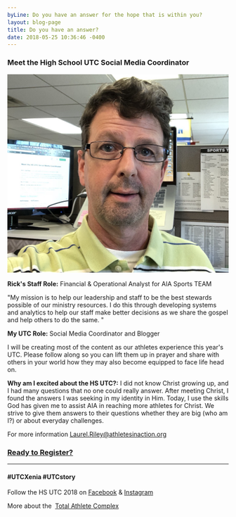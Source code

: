 ```yaml
---
byLine: Do you have an answer for the hope that is within you?
layout: blog-page
title: Do you have an answer?
date: 2018-05-25 10:36:46 -0400
---
```

### **Meet the High School UTC Social Media Coordinator**

![](/uploads/2018/05/23/IMG_4123.JPG)

**Rick's Staff Role:**  Financial & Operational Analyst for AIA Sports TEAM

"My mission is to help our leadership and staff to be the best stewards possible of our ministry resources. I do this through developing systems and analytics to help our staff make better decisions as we share the gospel and help others to do the same. "

**My UTC Role:**  Social Media Coordinator and Blogger

I will be creating most of the content as our athletes experience this year's UTC. Please follow along so you can lift them up in prayer and share with others in your world how they may also become equipped to face life head on.

**Why am I excited about the HS UTC?:**  I did not know Christ growing up, and I had many questions that no one could really answer.  After meeting Christ, I found the answers I was seeking in my identity in Him.  Today, I use the skills God has given me to assist AIA in reaching more athletes for Christ. We strive to give them answers to their questions whether they are big (who am I?) or about everyday challenges.

For more information [Laurel.Riley@athletesinaction.org](mailto:laurel.riley@athletesinaction.org)

### [**Ready to Register?**](https://my.athletesinaction.org/public/forms/SCRC-Camp.aspx)

---

#### **#UTCXenia     #UTCstory**

Follow the HS UTC 2018 on  [Facebook](https://www.facebook.com/aiatotalathletecomplex/) & [Instagram](https://www.instagram.com/aia_sports_complex/)

More about the  [Total Athlete Complex](http://www.aiasportscomplex.com/)